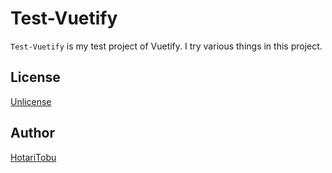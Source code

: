 # Test-Vuetify

`Test-Vuetify` is my test project of Vuetify. I try various things in this project.

## License

[Unlicense](LICENSE)

## Author

[HotariTobu](https://github.com/HotariTobu)
